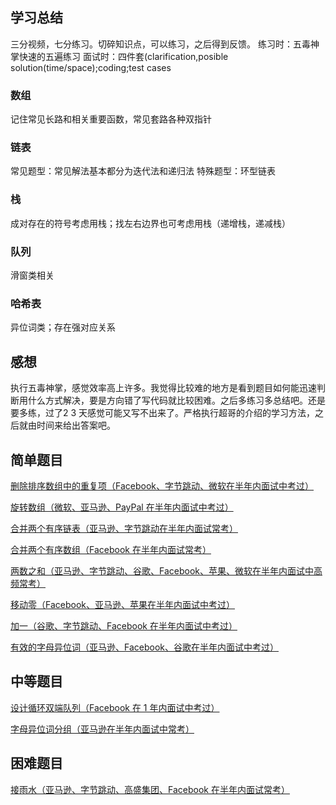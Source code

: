 ## 学习总结
三分视频，七分练习。切碎知识点，可以练习，之后得到反馈。
练习时：五毒神掌快速的五遍练习
面试时：四件套(clarification,posible solution(time/space);coding;test cases

### 数组
记住常见长路和相关重要函数，常见套路各种双指针
### 链表
常见题型：常见解法基本都分为迭代法和递归法
特殊题型：环型链表
### 栈
成对存在的符号考虑用栈；找左右边界也可考虑用栈（递增栈，递减栈）
### 队列
滑窗类相关
### 哈希表
异位词类；存在强对应关系

## 感想
执行五毒神掌，感觉效率高上许多。我觉得比较难的地方是看到题目如何能迅速判断用什么方式解决，要是方向错了写代码就比较困难。之后多练习多总结吧。还是要多练，过了2 3 天感觉可能又写不出来了。严格执行超哥的介绍的学习方法，之后就由时间来给出答案吧。

## 简单题目
[删除排序数组中的重复项（Facebook、字节跳动、微软在半年内面试中考过）](https://leetcode-cn.com/problems/remove-duplicates-from-sorted-array)

[旋转数组（微软、亚马逊、PayPal 在半年内面试中考过）](https://leetcode-cn.com/problems/rotate-array/)

[合并两个有序链表（亚马逊、字节跳动在半年内面试常考）](https://leetcode-cn.com/problems/merge-two-sorted-lists/)

[合并两个有序数组（Facebook 在半年内面试常考）](https://leetcode-cn.com/problems/merge-sorted-array/)

[两数之和（亚马逊、字节跳动、谷歌、Facebook、苹果、微软在半年内面试中高频常考）](https://leetcode-cn.com/problems/two-sum/)

[移动零（Facebook、亚马逊、苹果在半年内面试中考过）](https://leetcode-cn.com/problems/move-zeroes/)

[加一（谷歌、字节跳动、Facebook 在半年内面试中考过）](https://leetcode-cn.com/problems/plus-one/)

[有效的字母异位词（亚马逊、Facebook、谷歌在半年内面试中考过）](https://leetcode-cn.com/problems/valid-anagram/description/)

## 中等题目
[设计循环双端队列（Facebook 在 1 年内面试中考过）](https://leetcode-cn.com/problems/design-circular-deque/)

[字母异位词分组（亚马逊在半年内面试中常考）](https://leetcode-cn.com/problems/group-anagrams/)

## 困难题目
[接雨水（亚马逊、字节跳动、高盛集团、Facebook 在半年内面试常考）](https://leetcode-cn.com/problems/trapping-rain-water/)
